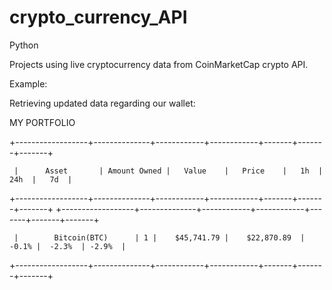 # crypto_currency_API
Python


Projects using live cryptocurrency data from CoinMarketCap crypto API.


Example:

Retrieving updated data regarding our wallet:

MY PORTFOLIO

+------------------+--------------+------------+------------+-------+-------+-------+





     |      Asset       | Amount Owned |   Value    |   Price    |   1h  |  24h  |   7d  |
+------------------+--------------+------------+------------+-------+-------+-------+
+------------------+--------------+------------+------------+-------+-------+-------+





     |        Bitcoin(BTC)      | 1 |    $45,741.79 |    $22,870.89  |  -0.1% |  -2.3%  | -2.9%  |
+------------------+--------------+------------+------------+-------+-------+-------+
                                                                                          
                                                                                                                                                                                                                       
